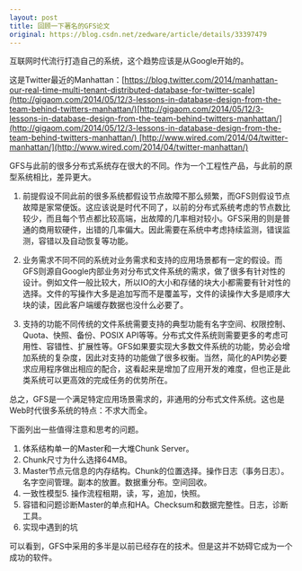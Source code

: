 ```yaml
---
layout: post
title: 回顾一下著名的GFS论文
original: https://blog.csdn.net/zedware/article/details/33397479
---
```


互联网时代流行打造自己的系统，这个趋势应该是从Google开始的。

这是Twitter最近的Manhattan：[https://blog.twitter.com/2014/manhattan-our-real-time-multi-tenant-distributed-database-for-twitter-scale](http://gigaom.com/2014/05/12/3-lessons-in-database-design-from-the-team-behind-twitters-manhattan/)[http://gigaom.com/2014/05/12/3-lessons-in-database-design-from-the-team-behind-twitters-manhattan/](http://gigaom.com/2014/05/12/3-lessons-in-database-design-from-the-team-behind-twitters-manhattan/) [http://www.wired.com/2014/04/twitter-manhattan/](http://www.wired.com/2014/04/twitter-manhattan/)

GFS与此前的很多分布式系统存在很大的不同。作为一个工程性产品，与此前的原型系统相比，差异更大。

1. 前提假设不同此前的很多系统都假设节点故障不那么频繁，而GFS则假设节点故障是家常便饭。这应该说是时代不同了，以前的分布式系统考虑的节点数比较少，而且每个节点都比较高端，出故障的几率相对较小。GFS采用的则是普通的商用软硬件，出错的几率偏大。因此需要在系统中考虑持续监测，错误监测，容错以及自动恢复等功能。

2. 业务需求不同不同的系统对业务需求和支持的应用场景都有一定的假设。而GFS则源自Google内部业务对分布式文件系统的需求，做了很多有针对性的设计。例如文件一般比较大，所以IO的大小和存储的块大小都需要有针对性的选择。文件的写操作大多是追加写而不是覆盖写，文件的读操作大多是顺序大块的读，因此客户端缓存数据也没什么必要了。

3. 支持的功能不同传统的文件系统需要支持的典型功能有名字空间、权限控制、Quota、快照、备份、POSIX API等等。分布式文件系统则需要更多的考虑可用性、容错性、扩展性等。GFS如果要实现大多数文件系统的功能，势必会增加系统的复杂度，因此对支持的功能做了很多权衡。当然，简化的API势必要求应用程序做出相应的配合，这看起来是增加了应用开发的难度，但也正是此类系统可以更高效的完成任务的优势所在。

总之，GFS是一个满足特定应用场景需求的，非通用的分布式文件系统。这也是Web时代很多系统的特点：不求大而全。

下面列出一些值得注意和思考的问题。

1. 体系结构单一的Master和一大堆Chunk Server。
2. Chunk尺寸为什么选择64MB。
3. Master节点元信息的内存结构。Chunk的位置选择。操作日志（事务日志）。名字空间管理。副本的放置。数据重分布。空间回收。
4. 一致性模型5. 操作流程租期，读，写，追加，快照。
5. 容错和问题诊断Master的单点和HA。Checksum和数据完整性。日志，诊断工具。
6. 实现中遇到的坑

可以看到，GFS中采用的多半是以前已经存在的技术。但是这并不妨碍它成为一个成功的软件。
